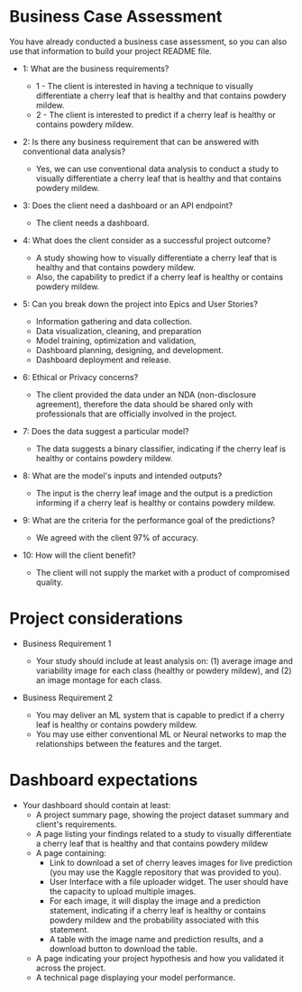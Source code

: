# Business Case Assessment
You have already conducted a business case assessment, so you can also use that information to build your project README file.

* 1: What are the business requirements?	
    * 1 - The client is interested in having a technique to visually differentiate a cherry leaf that is healthy and that contains powdery mildew.
    * 2 - The client is interested to predict if a cherry leaf is healthy or contains powdery mildew.

* 2: Is there any business requirement that can be answered with conventional data analysis?		
    * Yes, we can use conventional data analysis to conduct a study to visually differentiate a cherry leaf that is healthy and that contains powdery mildew.

* 3: Does the client need a dashboard or an API endpoint?		
    * The client needs a dashboard.

* 4: What does the client consider as a successful project outcome?		
    * A study showing how to visually differentiate a cherry leaf that is healthy and that contains powdery mildew.
    * Also, the capability to predict if a cherry leaf is healthy or contains powdery mildew.

* 5: Can you break down the project into Epics and User Stories?		
    * Information gathering and data collection.
    * Data visualization, cleaning, and preparation
    * Model training, optimization and validation,
    * Dashboard planning, designing, and development.
    * Dashboard deployment and release. 

* 6: Ethical or Privacy concerns?	
    * The client provided the data under an NDA (non-disclosure agreement), therefore the data should be shared only with professionals that are officially involved in the project.

* 7: Does the data suggest a particular model?		
    * The data suggests a binary classifier, indicating if the cherry leaf is healthy or contains powdery mildew.

* 8: What are the model's inputs and intended outputs?
    * The input is the cherry leaf image and the output is a prediction informing if a cherry leaf is healthy or contains powdery mildew.

* 9: What are the criteria for the performance goal of the predictions?	
    * We agreed with the client 97% of accuracy.

* 10: How will the client benefit?		
    * The client will not supply the market with a product of compromised quality.

 

# Project considerations
* Business Requirement 1
    * Your study should include at least analysis on: (1) average image and variability image for each class (healthy or powdery mildew), and (2) an image montage for each class.

* Business Requirement 2
    * You may deliver an ML system that is capable to predict if a cherry leaf is healthy or contains powdery mildew.
    * You may use either conventional ML or Neural networks to map the relationships between the features and the target.




# Dashboard expectations
* Your dashboard should contain at least:
    * A project summary page, showing the project dataset summary and client's requirements.
    * A page listing your findings related to a study to visually differentiate a cherry leaf that is healthy and that contains powdery mildew
    * A page containing: 
        * Link to download a set of cherry leaves images for live prediction (you may use the Kaggle repository that was provided to you).
        * User Interface with a file uploader widget. The user should have the capacity to upload multiple images. 
        * For each image, it will display the image and a prediction statement, indicating if a cherry leaf is healthy or contains powdery mildew and the probability associated with this statement.
        * A table with the image name and prediction results, and a download button to download the table.
    * A page indicating your project hypothesis and how you validated it across the project.
    * A technical page displaying your model performance.
